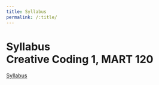 ```yaml
---
title: Syllabus
permalink: /:title/
---
```



# Syllabus<br/>Creative Coding 1, MART 120




<a href="https://corymckague.github.io/MART120-Spring2024/modules/week-1/imgs/Syllabus.pdf" target="_blank">Syllabus</a>

